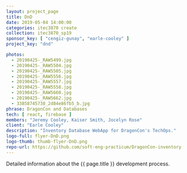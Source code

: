 ```yaml
---
layout: project_page
title: DnD
date: 2019-05-04 14:00:00
categories: itec3870 create
collection: itec3870_sp19
sponsor_key: [ "cengiz-gunay", "earle-cooley" ]
project_key: "dnd"

photos:
  - 20190425-_RAW5499.jpg
  - 20190425-_RAW5504.jpg
  - 20190425-_RAW5505.jpg
  - 20190425-_RAW5556.jpg
  - 20190425-_RAW5557.jpg
  - 20190425-_RAW5558.jpg
  - 20190425-_RAW5660.jpg
  - 20190425-_RAW5662.jpg
  - 33858745738_2d84e86fb5_b.jpg
phrase: DragonCon and Databases
tech: [ react, firebase ]
members: "Jeremy Cooley, Kaiser Smith, Jocelyn Rose"
client: "Earle Cooley"
description: "Inventory Database WebApp for DragonCon's TechOps."
logo-full: flyer-DnD.png
logo-thumb: thumb-flyer-DnD.png
repo-url: https://github.com/soft-eng-practicum/DragonCon-inventory
---
```


Detailed information about the {{ page.title }} development process.

<!-- lightgallery -->
<script src="https://code.jquery.com/jquery-2.2.4.min.js"></script>
<script src="https://cdn.jsdelivr.net/lightgallery/1.3.7/js/lightgallery.min.js">
</script>
<script src="https://cdn.jsdelivr.net/g/lg-zoom"></script>

<script type="text/javascript">

    $(document).ready(function() {

        $("body").lightGallery({

            zoom: true,
            selector: 'a#lightgallery',
            selectWithin: 'body'

        });

    });

</script>

[ggc]: http://www.ggc.edu
[gunay-ggc]: http://www.ggc.edu/about-ggc/directory/cengiz-gunay
[doloc-ggc]: http://www.ggc.edu/about-ggc/directory/anca-doloc-mihu
